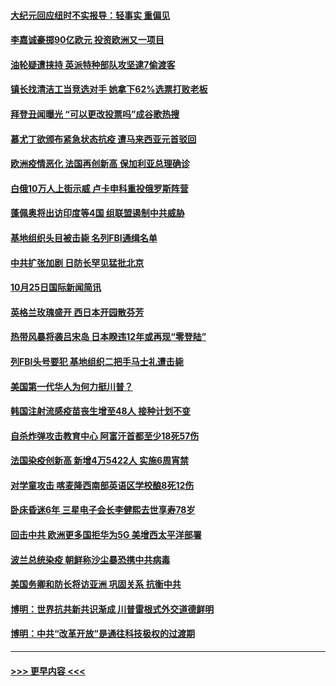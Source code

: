 #### [大纪元回应纽时不实报导：轻事实 重偏见](../pages/prog202/a102971933.md?t=10261702) 
#### [李嘉诚豪掷90亿欧元 投资欧洲又一项目](../pages/prog202/a102971895.md?t=10261702) 
#### [油轮疑遭挟持 英派特种部队攻坚逮7偷渡客](../pages/prog202/a102971874.md?t=10261702) 
#### [镇长找清洁工当竞选对手 她拿下62%选票打败老板](../pages/prog202/a102971850.md?t=10261702) 
#### [拜登丑闻曝光 “可以更改投票吗”成谷歌热搜](../pages/prog202/a102971845.md?t=10261702) 
#### [慕尤丁欲颁布紧急状态抗疫 遭马来西亚元首驳回](../pages/prog202/a102971783.md?t=10261702) 
#### [欧洲疫情恶化 法国再创新高 保加利亚总理确诊](../pages/prog202/a102971747.md?t=10261702) 
#### [白俄10万人上街示威 卢卡申科重投俄罗斯阵营](../pages/prog202/a102971721.md?t=10261702) 
#### [蓬佩奥将出访印度等4国  组联盟遏制中共威胁](../pages/prog202/a102971708.md?t=10261702) 
#### [基地组织头目被击毙 名列FBI通缉名单](../pages/prog202/a102971634.md?t=10261702) 
#### [中共扩张加剧 日防长罕见猛批北京](../pages/prog202/a102971557.md?t=10261702) 
#### [10月25日国际新闻简讯](../pages/prog202/a102971565.md?t=10261702) 
#### [英格兰玫瑰盛开 西日本开园散芬芳](../pages/prog202/a102971545.md?t=10261702) 
#### [热带风暴将袭吕宋岛 日本睽违12年或再现“零登陆”](../pages/prog202/a102971512.md?t=10261702) 
#### [列FBI头号要犯 基地组织二把手马士礼遭击毙](../pages/prog202/a102971482.md?t=10261702) 
#### [美国第一代华人为何力挺川普？](../pages/prog202/a102971445.md?t=10261702) 
#### [韩国注射流感疫苗丧生增至48人 接种计划不变](../pages/prog202/a102971410.md?t=10261702) 
#### [自杀炸弹攻击教育中心 阿富汗首都至少18死57伤](../pages/prog202/a102971388.md?t=10261702) 
#### [法国染疫创新高 新增4万5422人 实施6周宵禁](../pages/prog202/a102971372.md?t=10261702) 
#### [对学童攻击 喀麦隆西南部英语区学校酿8死12伤](../pages/prog202/a102971360.md?t=10261702) 
#### [卧床昏迷6年 三星电子会长李健熙去世享寿78岁](../pages/prog202/a102971346.md?t=10261702) 
#### [回击中共 欧洲更多国拒华为5G 美增西太平洋部署](../pages/prog202/a102971182.md?t=10261702) 
#### [波兰总统染疫 朝鲜称沙尘暴恐携中共病毒](../pages/prog202/a102970922.md?t=10261702) 
#### [美国务卿和防长将访亚洲 巩固关系 抗衡中共](../pages/prog202/a102970906.md?t=10261702) 
#### [博明：世界抗共新共识渐成 川普雷根式外交道德鲜明](../pages/prog202/a102970896.md?t=10261702) 
#### [博明：中共“改革开放”是通往科技极权的过渡期](../pages/prog202/a102970886.md?t=10261702) 

----
#### [ >>> 更早内容 <<< ](../indexes/prog202-earlier.md)
